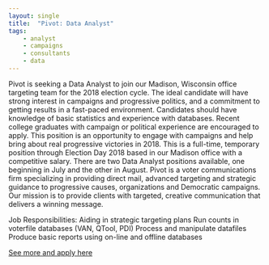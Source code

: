 ```yaml
---
layout: single
title:  "Pivot: Data Analyst"
tags: 
    - analyst
    - campaigns
    - consultants
    - data
---
```


Pivot is seeking a Data Analyst to join our Madison, Wisconsin office targeting team for the 2018 election cycle. The ideal candidate will have strong interest in campaigns and progressive politics, and a commitment to getting results in a fast-paced environment. Candidates should have knowledge of basic statistics and experience with databases. Recent college graduates with campaign or political experience are encouraged to apply. This position is an opportunity to engage with campaigns and help bring about real progressive victories in 2018. This is a full-time, temporary position through Election Day 2018 based in our Madison office with a competitive salary. There are two Data Analyst positions available, one beginning in July and the other in August.
Pivot is a voter communications firm specializing in providing direct mail, advanced targeting and strategic guidance to progressive causes, organizations and Democratic campaigns. Our mission is to provide clients with targeted, creative communication that delivers a winning message. 

Job Responsibilities: 
Aiding in strategic targeting plans
Run counts in voterfile databases (VAN, QTool, PDI)
Process and manipulate datafiles
Produce basic reports using on-line and offline databases

[See more and apply here](https://thepivot.bamboohr.com/jobs/view.php?id=24)
